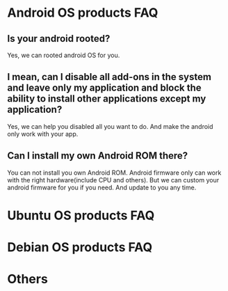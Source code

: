# Android OS products FAQ 

## Is your android rooted? 
Yes, we can rooted android OS for you.

## I mean, can I disable all add-ons in the system and leave only my application and block the ability to install other applications except my application? 
Yes, we can help you disabled all you want to do. And make the android only work with your app.

## Can I install my own Android ROM there?
You can not install you own Android ROM. Android firmware only can work with the right hardware(include CPU and others). But we can custom your android firmware for you if you need. And update to you any time.

# Ubuntu OS products FAQ

# Debian OS products FAQ

# Others